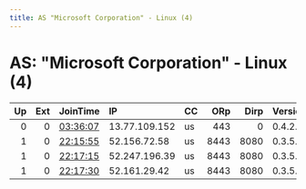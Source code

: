 ```yaml
---
title: AS "Microsoft Corporation" - Linux (4)
---
```


# AS: "Microsoft Corporation" - Linux (4)

|   Up |   Ext | JoinTime                                                                                            | IP            | CC   |   ORp |   Dirp | Version   | Contact                   | Nickname     |   eFamMembers |
|-----:|------:|:----------------------------------------------------------------------------------------------------|:--------------|:-----|------:|-------:|:----------|:--------------------------|:-------------|--------------:|
|    0 |     0 | [03:36:07](https://metrics.torproject.org/rs.html#details/F709184B972CEC1225BCF73B69A2AA307E044E55) | 13.77.109.152 | us   |   443 |      0 | 0.4.2.5   | coronaandrew420@gmail.com | smolBoiRelay |             1 |
|    1 |     0 | [22:15:55](https://metrics.torproject.org/rs.html#details/A8B039F4C7C8BC6B486302DD87064CEE28CAE857) | 52.156.72.58  | us   |  8443 |   8080 | 0.3.5.8   | tor98072 tor-relay.co     | tor98072     |             4 |
|    1 |     0 | [22:17:15](https://metrics.torproject.org/rs.html#details/DA3AAE967DA01EA7455F6D3A35FDCDDD1ADAFA8A) | 52.247.196.39 | us   |  8443 |   8080 | 0.3.5.8   | tor98072Az tor-relay.co   | tor98072     |             4 |
|    1 |     0 | [22:17:30](https://metrics.torproject.org/rs.html#details/C9B9311820540BE01362B5565E8C20FDA49ED7C2) | 52.161.29.42  | us   |  8443 |   8080 | 0.3.5.8   | tor98072Az tor-relay.co   | tor98072     |             4 |

